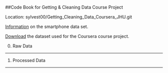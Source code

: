 ##Code Book for Getting & Cleaning Data Course Project


Location: sylvest00/Getting_Cleaning_Data_Coursera_JHU.git

[Information](http://archive.ics.uci.edu/ml/datasets/Human+Activity+Recognition+Using+Smartphones) on the smartphone data set.

[Download](https://d396qusza40orc.cloudfront.net/getdata%2Fprojectfiles%2FUCI%20HAR%20Dataset.zip) the dataset used for the Coursera course project.


0. Raw Data
-----------



1. Processed Data
-----------------

